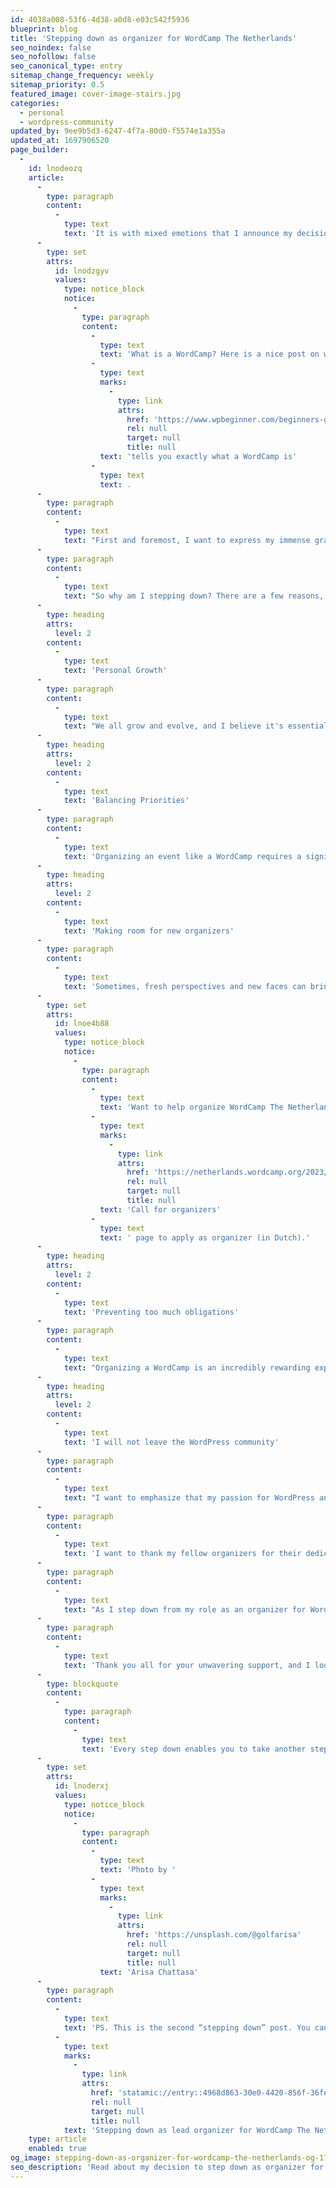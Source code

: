 ```yaml
---
id: 4038a008-53f6-4d38-a0d8-e03c542f5936
blueprint: blog
title: 'Stepping down as organizer for WordCamp The Netherlands'
seo_noindex: false
seo_nofollow: false
seo_canonical_type: entry
sitemap_change_frequency: weekly
sitemap_priority: 0.5
featured_image: cover-image-stairs.jpg
categories:
  - personal
  - wordpress-community
updated_by: 9ee9b5d3-6247-4f7a-80d0-f5574e1a355a
updated_at: 1697906520
page_builder:
  -
    id: lnodeozq
    article:
      -
        type: paragraph
        content:
          -
            type: text
            text: 'It is with mixed emotions that I announce my decision to step down as an organizer for WordCamp The Netherlands (WCNL). This decision has not been an easy one, but after careful consideration, I believe it is the right choice for me at this point in my life.'
      -
        type: set
        attrs:
          id: lnodzgyv
          values:
            type: notice_block
            notice:
              -
                type: paragraph
                content:
                  -
                    type: text
                    text: 'What is a WordCamp? Here is a nice post on wpbeginner.com that '
                  -
                    type: text
                    marks:
                      -
                        type: link
                        attrs:
                          href: 'https://www.wpbeginner.com/beginners-guide/what-is-a-wordcamp-and-why-you-should-attend-infographic/'
                          rel: null
                          target: null
                          title: null
                    text: 'tells you exactly what a WordCamp is'
                  -
                    type: text
                    text: .
      -
        type: paragraph
        content:
          -
            type: text
            text: "First and foremost, I want to express my immense gratitude to all of you who have supported WCNL over the years. It has been a privilege to be a part of this incredible community and help organize such an amazing event. The friendships, experiences, and knowledge I've gained are invaluable."
      -
        type: paragraph
        content:
          -
            type: text
            text: "So why am I stepping down? There are a few reasons, and I'd like to share them with you."
      -
        type: heading
        attrs:
          level: 2
        content:
          -
            type: text
            text: 'Personal Growth'
      -
        type: paragraph
        content:
          -
            type: text
            text: "We all grow and evolve, and I believe it's essential to embrace change and new challenges. Stepping down as an organizer will allow me to explore new opportunities and expand my horizons in other areas. While I have no concrete opportunities at the moment, this decision enables me to make room for when they appear."
      -
        type: heading
        attrs:
          level: 2
        content:
          -
            type: text
            text: 'Balancing Priorities'
      -
        type: paragraph
        content:
          -
            type: text
            text: 'Organizing an event like a WordCamp requires a significant commitment of time and energy. As my personal and professional responsibilities have grown, it has become increasingly challenging to balance all these aspects of my life effectively. '
      -
        type: heading
        attrs:
          level: 2
        content:
          -
            type: text
            text: 'Making room for new organizers'
      -
        type: paragraph
        content:
          -
            type: text
            text: 'Sometimes, fresh perspectives and new faces can bring fresh ideas and innovation to an event. By stepping down, I hope to make room for new individuals with fresh insights and energy to take WordCamp The Netherlands to new heights. At WCNL 2023 we had a team consisting of experienced and new organizers and I hope more new organizers are going to join the team.'
      -
        type: set
        attrs:
          id: lnoe4b88
          values:
            type: notice_block
            notice:
              -
                type: paragraph
                content:
                  -
                    type: text
                    text: 'Want to help organize WordCamp The Netherlands? You can submit a form on the '
                  -
                    type: text
                    marks:
                      -
                        type: link
                        attrs:
                          href: 'https://netherlands.wordcamp.org/2023/wordcamp-nederland-2024-organisatoren-gezocht/'
                          rel: null
                          target: null
                          title: null
                    text: 'Call for organizers'
                  -
                    type: text
                    text: ' page to apply as organizer (in Dutch).'
      -
        type: heading
        attrs:
          level: 2
        content:
          -
            type: text
            text: 'Preventing too much obligations'
      -
        type: paragraph
        content:
          -
            type: text
            text: "Organizing a WordCamp is an incredibly rewarding experience for me , but it is also very demanding. To prevent to have too much work and ensure that the event continues to thrive, it's essential for me to step down and to make space for new leaders. I’ve always been someone that can say yes very easy, without first understanding and realizing what the impact might be of that yes. Now is the time to think first. It’s about time 😉."
      -
        type: heading
        attrs:
          level: 2
        content:
          -
            type: text
            text: 'I will not leave the WordPress community'
      -
        type: paragraph
        content:
          -
            type: text
            text: "I want to emphasize that my passion for WordPress and this community remains as strong as ever. I'll continue to be an active member of the WordPress community, participating in WordCamps and contributing to the open source project. I will also be available for coaching and assisting the new organizers where and if needed. My connection with this community will not end with my role as an organizer."
      -
        type: paragraph
        content:
          -
            type: text
            text: 'I want to thank my fellow organizers for their dedication and hard work. It has been an absolute pleasure working alongside you all, and I have learned so much from each of you. I am confident that the next WordCamp The Netherlands will be a fantastic event, and I look forward to attending as an enthusiastic participant.'
      -
        type: paragraph
        content:
          -
            type: text
            text: "As I step down from my role as an organizer for WordCamp Netherlands 2024, I'm excited about the new chapter that lies ahead. I'll be cheering from the sidelines and can't wait to see the event flourish under new leadership. The WordPress community is strong and resilient, and I have no doubt that the future of WordCamp The Netherlands is bright."
      -
        type: paragraph
        content:
          -
            type: text
            text: 'Thank you all for your unwavering support, and I look forward to our continued journey together within (or outside) the WordPress community.'
      -
        type: blockquote
        content:
          -
            type: paragraph
            content:
              -
                type: text
                text: 'Every step down enables you to take another step up.'
      -
        type: set
        attrs:
          id: lnoderxj
          values:
            type: notice_block
            notice:
              -
                type: paragraph
                content:
                  -
                    type: text
                    text: 'Photo by '
                  -
                    type: text
                    marks:
                      -
                        type: link
                        attrs:
                          href: 'https://unsplash.com/@golfarisa'
                          rel: null
                          target: null
                          title: null
                    text: 'Arisa Chattasa'
      -
        type: paragraph
        content:
          -
            type: text
            text: 'PS. This is the second “stepping down” post. You can read the other one here: '
          -
            type: text
            marks:
              -
                type: link
                attrs:
                  href: 'statamic://entry::4968d863-30e0-4420-856f-36fec3b86e6e'
                  rel: null
                  target: null
                  title: null
            text: 'Stepping down as lead organizer for WordCamp The Netherlands'
    type: article
    enabled: true
og_image: stepping-down-as-organizer-for-wordcamp-the-netherlands-og-1756580785.png
seo_description: 'Read about my decision to step down as organizer for WordCamp The Netherlands and my motivations to do so.'
---
```

